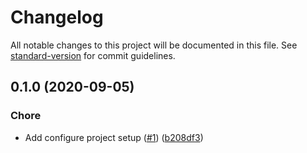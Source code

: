 # Changelog

All notable changes to this project will be documented in this file. See [standard-version](https://github.com/conventional-changelog/standard-version) for commit guidelines.

## 0.1.0 (2020-09-05)


### Chore

* Add configure project setup ([#1](https://github.com/bartier/my_workshop_handson_microservice/issues/1)) ([b208df3](https://github.com/bartier/my_workshop_handson_microservice/commit/b208df302ae0eaa33b2d89ffa2f9a19e87f2fc99))
